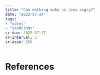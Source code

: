 ```yaml
---
title: "Can walking make us less angry?"
date: "2022-07-24"
tags:
- "notes"
- "seedlings"
sr-due: 2022-07-27
sr-interval: 3
sr-ease: 250
---
```


# References
